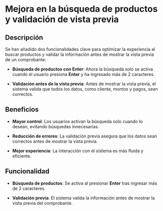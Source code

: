# Mejora en la búsqueda de productos y validación de vista previa

## Descripción

Se han añadido dos funcionalidades clave para optimizar la experiencia al buscar productos y validar la información antes de mostrar la vista previa de un comprobante:

- **Búsqueda de productos con Enter**: Ahora la búsqueda solo se activa cuando el usuario presiona **Enter** y ha ingresado más de 2 caracteres.

- **Validación antes de la vista previa**: Antes de mostrar la vista previa, el sistema valida que todos los datos, como cliente, montos y pagos, sean correctos.

## Beneficios

- **Mayor control**: Los usuarios activan la búsqueda solo cuando lo desean, evitando búsquedas innecesarias.

- **Reducción de errores**: La validación previa asegura que los datos sean correctos antes de mostrar la vista previa.

- **Mejor experiencia**: La interacción con el sistema es más fluida y eficiente.

## Funcionalidad

- **Búsqueda de productos**: Se activa al presionar **Enter** tras ingresar más de 2 caracteres.

- **Validación previa**: El sistema valida la información antes de mostrar la vista previa del comprobante.

